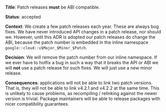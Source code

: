 **Title**: Patch releases **must** be ABI compatible.

**Status**: accepted

**Context**: We create a few patch releases each year. These are always bug
fixes. We have never introduced API changes in a patch release, nor should we.
However, until this ADR is adopted our patch releases do change the ABI, because
the patch number is embedded in the inline namespace
`google::cloud::v$Major_$Minor_$Patch`.

**Decision**: We will remove the patch number from our inline namespace. If we
ever have to hotfix a bug in such a way that it breaks the API or ABI we will
**not** use a patch release for such fixes. We will just use a new minor
release.

**Consequences**: applications will not be able to link two patch versions. That
is, they will not be able to link v4.2.1 and v4.2.2 at the same time. This is
unlikely to cause problems, as recompiling / relinking against the newer version
is trivial. Package maintainers will be able to release packages with nicer
compatibility guarantees.
